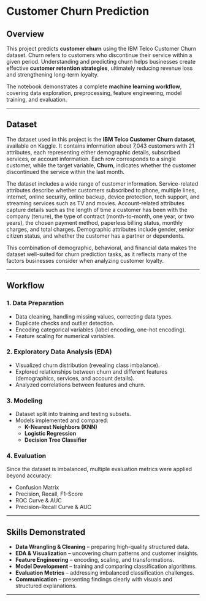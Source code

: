 # Customer Churn Prediction  

## Overview  
This project predicts **customer churn** using the IBM Telco Customer Churn dataset. Churn refers to customers who discontinue their service within a given period. Understanding and predicting churn helps businesses create effective **customer retention strategies**, ultimately reducing revenue loss and strengthening long-term loyalty.  

The notebook demonstrates a complete **machine learning workflow**, covering data exploration, preprocessing, feature engineering, model training, and evaluation.  

---

## Dataset  
The dataset used in this project is the **IBM Telco Customer Churn dataset**, available on Kaggle. It contains information about 7,043 customers with 21 attributes, each representing either demographic details, subscribed services, or account information. Each row corresponds to a single customer, while the target variable, **Churn**, indicates whether the customer discontinued the service within the last month.  

The dataset includes a wide range of customer information. Service-related attributes describe whether customers subscribed to phone, multiple lines, internet, online security, online backup, device protection, tech support, and streaming services such as TV and movies. Account-related attributes capture details such as the length of time a customer has been with the company (tenure), the type of contract (month-to-month, one year, or two years), the chosen payment method, paperless billing status, monthly charges, and total charges. Demographic attributes include gender, senior citizen status, and whether the customer has a partner or dependents.  

This combination of demographic, behavioral, and financial data makes the dataset well-suited for churn prediction tasks, as it reflects many of the factors businesses consider when analyzing customer loyalty.  

---

## Workflow  

### 1. Data Preparation  
- Data cleaning, handling missing values, correcting data types.  
- Duplicate checks and outlier detection.  
- Encoding categorical variables (label encoding, one-hot encoding).  
- Feature scaling for numerical variables.  

### 2. Exploratory Data Analysis (EDA)  
- Visualized churn distribution (revealing class imbalance).  
- Explored relationships between churn and different features (demographics, services, and account details).  
- Analyzed correlations between features and churn.  

### 3. Modeling  
- Dataset split into training and testing subsets.  
- Models implemented and compared:  
  - **K-Nearest Neighbors (KNN)**  
  - **Logistic Regression**  
  - **Decision Tree Classifier**  

### 4. Evaluation  
Since the dataset is imbalanced, multiple evaluation metrics were applied beyond accuracy:  
- Confusion Matrix  
- Precision, Recall, F1-Score  
- ROC Curve & AUC  
- Precision-Recall Curve & AUC  

---

## Skills Demonstrated  
- **Data Wrangling & Cleaning** – preparing high-quality structured data.  
- **EDA & Visualization** – uncovering churn patterns and customer insights.  
- **Feature Engineering** – encoding, scaling, and transformations.  
- **Model Development** – training and comparing classification algorithms.  
- **Evaluation Metrics** – addressing imbalanced classification challenges.  
- **Communication** – presenting findings clearly with visuals and structured explanations.  

---
